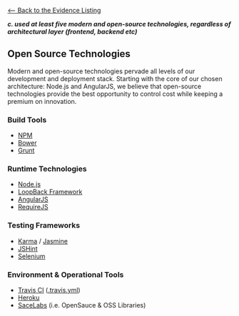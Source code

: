 [<-- Back to the Evidence Listing](https://github.com/philarmour/staged-content/edit/master/Evidence)

***c. used at least five modern and open-source technologies, regardless of architectural layer (frontend, backend etc)***

## Open Source Technologies
Modern and open-source technologies pervade all levels of our development and deployment stack.  Starting with the core of our chosen architecture: Node.js and AngularJS, we believe that open-source technologies provide the best opportunity to control cost while keeping a premium on innovation.

### Build Tools
- [NPM](https://github.com/itgfirm/safe-food/blob/master/package.json)
- [Bower](https://github.com/itgfirm/safe-food/blob/master/bower.json)
- [Grunt](https://github.com/itgfirm/safe-food/blob/master/Gruntfile.js)

### Runtime Technologies
- [Node.js]()
- [LoopBack Framework](https://github.com/itgfirm/safe-food/blob/master/server/server.js)
- [AngularJS](https://github.com/itgfirm/safe-food/blob/master/client/scripts/app.js)
- [RequireJS](https://github.com/itgfirm/safe-food/blob/master/client/index.html)

### Testing Frameworks
- [Karma](https://github.com/itgfirm/safe-food/blob/master/client/test/karma.conf.js) / [Jasmine](https://github.com/itgfirm/safe-food/blob/master/client/test/karma.conf.js)
- [JSHint](https://github.com/itgfirm/safe-food/blob/master/.jshintrc)
- [Selenium](https://github.com/itgfirm/safe-food/tree/master/test/selenium)

### Environment & Operational Tools
- [Travis CI](https://travis-ci.org/itgfirm/safe-food/builds) ([.travis.yml](https://github.com/itgfirm/safe-food/blob/master/.travis.yml))
- [Heroku](http://safe-food.herokuapp.com)
- [SaceLabs](https://saucelabs.com/u/itg-gsa-bpa) (i.e. OpenSauce & OSS Libraries)
